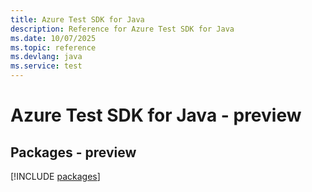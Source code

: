 ```yaml
---
title: Azure Test SDK for Java
description: Reference for Azure Test SDK for Java
ms.date: 10/07/2025
ms.topic: reference
ms.devlang: java
ms.service: test
---
```

# Azure Test SDK for Java - preview
## Packages - preview
[!INCLUDE [packages](test-index.md)]